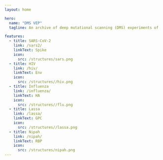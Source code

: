 ```yaml
---
layout: home

hero:
  name: "DMS VEP"
  tagline: An archive of deep mutational scanning (DMS) experiments of viral entry proteins (VEPs)

features:
  - title: SARS-CoV-2
    link: /sars2/
    linkText: Spike
    icon:
      src: /structures/sars.png
  - title: HIV
    link: /hiv/
    linkText: Env
    icon:
      src: /structures//hiv.png
  - title: Influenza
    link: /influenza/
    linkText: HA
    icon:
      src: /structures//flu.png
  - title: Lassa
    link: /lassa/
    linkText: GPC
    icon:
      src: /structures//lassa.png
  - title: Nipah
    link: /nipah/
    linkText: RBP
    icon:
      src: /structures/nipah.png
---
```

